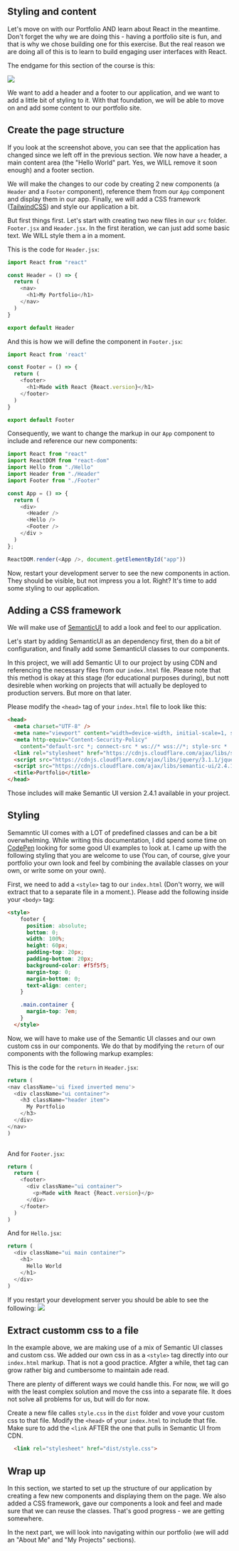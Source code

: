 ## Styling and content

Let's move on with our Portfolio AND learn about React in the meantime. Don't forget the why we are doing this - having a portfolio site is fun, and that is why we chose building one for this exercise. But the real reason we are doing all of this is to learn to build engaging user interfaces with React. 

The endgame for this section of the course is this:

![](react_portfolio_2_tailwind_hello_world.png)

We want to add a header and a footer to our application, and we want to add a little bit of styling to it. With that foundation, we will be able to move on and add some content to our portfolio site.

## Create the page structure
If you look at the screenshot above, you can see that the application has changed since we left off in the previous section. We now have a header, a main content area (the "Hello World" part. Yes, we WILL remove it soon enough) and a footer section.

We will make the changes to our code by creating 2 new components (a `Header` and a `Footer` component), reference them from our `App` component and display them in our app. Finally, we will add a CSS framework ([TailwindCSS](https://tailwindcss.com/docs/what-is-tailwind/)) and style our application a bit. 

But first things first. Let's start with creating two new files in our `src` folder. `Footer.jsx` and `Header.jsx`. In the first iteration, we can just add some basic text. We WILL style them a in a moment. 

This is the code for `Header.jsx`: 
```javascript
import React from "react"

const Header = () => {
  return (
    <nav>
      <h1>My Portfolio</h1>
    </nav>
  )
}

export default Header
```
And this is how we will define the component in `Footer.jsx`:
```javascript
import React from 'react'

const Footer = () => {
  return (
    <footer>
      <h1>Made with React {React.version}</h1>
    </footer>
  )
}

export default Footer
```

Consequently, we want to change the markup in our `App` component to include and reference our new components:

```javascript
import React from "react"
import ReactDOM from "react-dom"
import Hello from "./Hello"
import Header from "./Header"
import Footer from "./Footer"

const App = () => {
  return (
    <div>
      <Header />
      <Hello />
      <Footer />
    </div >
  )
};

ReactDOM.render(<App />, document.getElementById("app"))
```

Now, restart your development server to see the new components in action. They should be visible, but not impress you a lot. Right? It's time to add some styling to our application.

## Adding a CSS framework
We will make use of [SemanticUI](https://semantic-ui.com/introduction/getting-started.html) to add a look and feel to our application. 

Let's start by adding SemanticUI as an dependency first, then do a bit of configuration, and finally add some SemanticUI classes to our components.

In this project, we will add Semantic UI to our project by using CDN and referencing the necessary files from our `index.html` file. Please note that this method is okay at this stage (for educational purposes during), but nott desireble when working on projects that will actually be deployed to production servers. But more on that later. 

Please modify the `<head>` tag of your `index.html` file to look like this:

```html 
<head>
  <meta charset="UTF-8" />
  <meta name="viewport" content="width=device-width, initial-scale=1, shrink-to-fit=no">
  <meta http-equiv="Content-Security-Policy"
    content="default-src *; connect-src * ws://* wss://*; style-src * 'unsafe-inline' 'unsafe-eval'; media-src * ; img-src * data:; font-src * ; script-src * 'unsafe-inline' 'unsafe-eval';" />
  <link rel="stylesheet" href="https://cdnjs.cloudflare.com/ajax/libs/semantic-ui/2.4.1/semantic.min.css" />
  <script src="https://cdnjs.cloudflare.com/ajax/libs/jquery/3.1.1/jquery.min.js"></script>
  <script src="https://cdnjs.cloudflare.com/ajax/libs/semantic-ui/2.4.1/semantic.min.js"></script>
  <title>Portfolio</title>
</head>
```
Those includes will make Semantic UI version 2.4.1 available in your project. 

## Styling

Semamntic UI comes with a LOT of predefined classes and can be a bit overwhelming. While writing this documentation, I did spend some time on [CodePen](https://codepen.io/) looking for some good UI examples to look at. I came up with the following styling that you are welcome to use (You can, of course, give your portfolio your own look and feel by combining the available classes on your own, or write some on your own). 

First, we need to add a `<style>` tag to our `index.html` (Don't worry, we will extract that to a separate file in a moment.). Please add the following inside your `<body>` tag: 

```html 
<style>
    footer {
      position: absolute;
      bottom: 0;
      width: 100%;
      height: 60px;
      padding-top: 20px;
      padding-bottom: 20px;
      background-color: #f5f5f5;
      margin-top: 0;
      margin-bottom: 0;
      text-align: center;
    }

    .main.container {
      margin-top: 7em;
    }
  </style>
```

Now, we will have to make use of the Semantic UI classes and our own custom css in our components. We do that by modifying the `return` of our components with the following markup examples:


This is the code for the `return` in `Header.jsx`: 
```javascript
return (
<nav className='ui fixed inverted menu'>
  <div className="ui container">
    <h3 className="header item">
      My Portfolio
    </h3>
  </div>
</nav>
)
    
```
And for `Footer.jsx`:
```javascript
return (
  return (
    <footer>
      <div className="ui container">
        <p>Made with React {React.version}</p>
      </div>
    </footer>
  )
)
```

And for `Hello.jsx`:
```javascript
return (
  <div className="ui main container">
    <h1>
      Hello World
    </h1>
  </div>
)
```

If you restart your development server you should be able to see the following:
![](portfolio_v2_hello_world.png)

## Extract customm css to a file
In the example above, we are making use of a mix of Semantic UI classes and custom css. We added our own css in as a `<style>` tag directly into our `index.html` markup. That is not a good practice. Afgter a while, thet tag can grow rather big and cumbersome to maintain ade read. 

There are plenty of different ways we could handle this. For now, we will go with the least complex solution and move the css into a separate file. It does not solve all problems for us, but will do for now. 

Create a new file calles `style.css` in the `dist` folder and vove your custom css to that file. Modify the `<head>` of your `index.html` to include that file. Make sure to add the `<link` AFTER the one that pulls in Semantic UI from CDN.

```html
  <link rel="stylesheet" href="dist/style.css">
```

## Wrap up
In this section, we started to set up the structure of our application by creating a few new components and displaying them on the page. We also added a CSS framework, gave our components a look and feel and made sure that we can reuse the classes. That's good progress - we are getting somewhere. 

In the next part, we will look into navigating within our portfolio (we will add an "About Me" and "My Projects" sections). 







